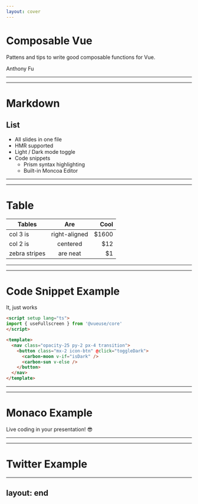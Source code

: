 ```yaml
---
layout: cover
---
```


# Composable Vue

Pattens and tips to write good composable functions for Vue.

<div class="mt-5">
Anthony Fu
</div>

---
---

# Markdown

## List

- All slides in one file
- HMR supported
- Light / Dark mode toggle
- Code snippets
  - Prism syntax highlighting
  - Built-in Moncoa Editor

---
---


# Table

| Tables        | Are           | Cool  |
| ------------- |:-------------:| -----:|
| col 3 is      | right-aligned | $1600 |
| col 2 is      | centered      |   $12 |
| zebra stripes | are neat      |    $1 |

---
---

# Code Snippet Example

It, just works

```html
<script setup lang="ts">
import { useFullscreen } from '@vueuse/core'
</script>

<template>
  <nav class="opacity-25 py-2 px-4 transition">
    <button class="mx-2 icon-btn" @click="toggleDark">
      <carbon-moon v-if="isDark" />
      <carbon-sun v-else />
    </button>
  </nav>
</template>
```

---
---

# Monaco Example

Live coding in your presentation! 😎

<Monaco />

---
---

# Twitter Example

<Tweet url="https://twitter.com/antfu7/status/1362676666221268995" />

---
layout: end
---
